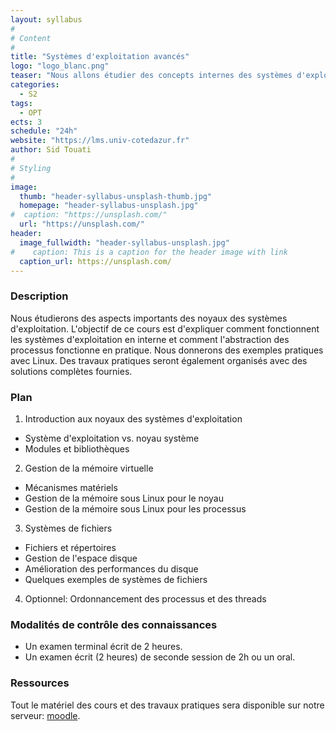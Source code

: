 ```yaml
---
layout: syllabus
#
# Content
#
title: "Systèmes d'exploitation avancés"
logo: "logo_blanc.png"
teaser: "Nous allons étudier des concepts internes des systèmes d'exploitation et de leurs noyaux."
categories:
  - S2
tags:
  - OPT
ects: 3
schedule: "24h"
website: "https://lms.univ-cotedazur.fr"
author: Sid Touati
#
# Styling
#
image:
  thumb: "header-syllabus-unsplash-thumb.jpg"
  homepage: "header-syllabus-unsplash.jpg"
#  caption: "https://unsplash.com/"
  url: "https://unsplash.com/"
header:
  image_fullwidth: "header-syllabus-unsplash.jpg"
#    caption: This is a caption for the header image with link
  caption_url: https://unsplash.com/
---
```



### Description ###

Nous étudierons des aspects importants des noyaux des systèmes d'exploitation. L'objectif de ce cours est d'expliquer comment fonctionnent les systèmes d'exploitation en interne et comment l'abstraction des processus fonctionne en pratique. Nous donnerons des exemples pratiques avec Linux. Des travaux pratiques seront également organisés avec des solutions complètes fournies.


### Plan ###

1. Introduction aux noyaux des systèmes d'exploitation
  - Système d'exploitation vs. noyau système
  - Modules et bibliothèques
2. Gestion de la mémoire virtuelle
  - Mécanismes matériels
  - Gestion de la mémoire sous Linux pour le noyau
  - Gestion de la mémoire sous Linux pour les processus
3. Systèmes de fichiers
  - Fichiers et répertoires
  - Gestion de l'espace disque
  - Amélioration des performances du disque
  - Quelques exemples de systèmes de fichiers
4. Optionnel: Ordonnancement des processus et des threads


### Modalités de contrôle des connaissances  ###

- Un examen terminal écrit de 2 heures.
- Un examen écrit (2 heures) de seconde session de 2h ou un oral.


### Ressources ###

Tout le matériel des cours et des travaux pratiques sera disponible sur notre serveur: [moodle](https://lms.univ-cotedazur.fr).


